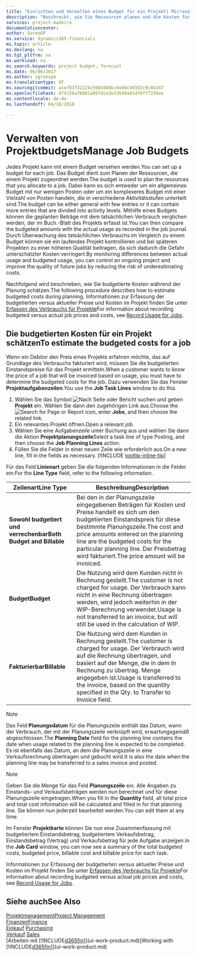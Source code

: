 ```yaml
---
title: "Einrichten und Verwalten eines Budget für ein Projekt| Microsoft Docs"
description: "Beschreibt, wie Sie Ressourcen planen und die Kosten für ein Projekt durch das Einrichten eines Budgets für jedes Projekt prognostizieren und steuern."
services: project-madeira
documentationcenter: 
author: SorenGP
ms.service: dynamics365-financials
ms.topic: article
ms.devlang: na
ms.tgt_pltfrm: na
ms.workload: na
ms.search.keywords: project budget, forecast
ms.date: 06/06/2017
ms.author: sgroespe
ms.translationtype: HT
ms.sourcegitcommit: acef03f32124c5983846bc6ed0c4d332c9c8b347
ms.openlocfilehash: 474726a76681a05fdce2bfd549a91df6ff7226ee
ms.contentlocale: de-de
ms.lasthandoff: 04/16/2018

---
```

# <a name="manage-job-budgets"></a><span data-ttu-id="9d27a-103">Verwalten von Projektbudgets</span><span class="sxs-lookup"><span data-stu-id="9d27a-103">Manage Job Budgets</span></span>
<span data-ttu-id="9d27a-104">Jedes Projekt kann mit einem Budget versehen werden.</span><span class="sxs-lookup"><span data-stu-id="9d27a-104">You can set up a budget for each job.</span></span> <span data-ttu-id="9d27a-105">Das Budget dient zum Planen der Ressourcen, die einem Projekt zugeordnet werden.</span><span class="sxs-lookup"><span data-stu-id="9d27a-105">The budget is used to plan the resources that you allocate to a job.</span></span> <span data-ttu-id="9d27a-106">Dabei kann es sich entweder um ein allgemeines Budget mit nur wenigen Posten oder um ein komplexeres Budget mit einer Vielzahl von Posten handeln, die in verschiedene Aktivitätsstufen unterteilt sind.</span><span class="sxs-lookup"><span data-stu-id="9d27a-106">The budget can be either general with few entries or it can contain more entries that are divided into activity levels.</span></span> <span data-ttu-id="9d27a-107">Mithilfe eines Budgets können die geplanten Beträge mit dem tatsächlichen Verbrauch verglichen werden, der im Buch.-Blatt des Projekts erfasst ist.</span><span class="sxs-lookup"><span data-stu-id="9d27a-107">You can then compare the budgeted amounts with the actual usage as recorded in the job journal.</span></span> <span data-ttu-id="9d27a-108">Durch Überwachung des tatsächlichen Verbrauchs im Vergleich zu einem Budget können sie ein laufendes Projekt kontrollieren und bei späteren Projekten zu einer höheren Qualität beitragen, da sich dadurch die Gefahr unterschätzter Kosten verringert.</span><span class="sxs-lookup"><span data-stu-id="9d27a-108">By monitoring differences between actual usage and budgeted usage, you can control an ongoing project and improve the quality of future jobs by reducing the risk of underestimating costs.</span></span>

<span data-ttu-id="9d27a-109">Nachfolgend wird beschrieben, wie Sie budgetierte Kosten während der Planung schätzen.</span><span class="sxs-lookup"><span data-stu-id="9d27a-109">The following procedure describes how to estimate budgeted costs during planning.</span></span> <span data-ttu-id="9d27a-110">Informationen zur Erfassung der budgetierten versus aktueller Preise und Kosten im Projekt finden Sie unter [Erfassen des Verbrauchs für Projekte](projects-how-record-job-usage.md)</span><span class="sxs-lookup"><span data-stu-id="9d27a-110">For information about recording budgeted versus actual job prices and costs, see [Record Usage for Jobs](projects-how-record-job-usage.md).</span></span>  

## <a name="JobBudgetCosts"></a> <span data-ttu-id="9d27a-111">Die budgetierten Kosten für ein Projekt schätzen</span><span class="sxs-lookup"><span data-stu-id="9d27a-111">To estimate the budgeted costs for a job</span></span>
<span data-ttu-id="9d27a-112">Wenn ein Debitor den Preis eines Projekts erfahren möchte, das auf Grundlage des Verbrauchs fakturiert wird, müssen Sie die budgetierten Einstandspreise für das Projekt ermitteln.</span><span class="sxs-lookup"><span data-stu-id="9d27a-112">When a customer wants to know the price of a job that will be invoiced based on usage, you must have to determine the budgeted costs for the job.</span></span> <span data-ttu-id="9d27a-113">Dazu verwenden Sie das Fenster **Projektaufgabenzeilen**.</span><span class="sxs-lookup"><span data-stu-id="9d27a-113">You use the **Job Task Lines** window to do this.</span></span>

1. <span data-ttu-id="9d27a-114">Wählen Sie das Symbol ![Nach Seite oder Bericht suchen](media/ui-search/search_small.png "Nach Seite oder Bericht suchen") und geben **Projekt** ein. Wählen Sie dann den zugehörigen Link aus.</span><span class="sxs-lookup"><span data-stu-id="9d27a-114">Choose the ![Search for Page or Report](media/ui-search/search_small.png "Search for Page or Report icon") icon, enter **Jobs**, and then choose the related link.</span></span>  
2. <span data-ttu-id="9d27a-115">Ein relevantes Projekt öffnen.</span><span class="sxs-lookup"><span data-stu-id="9d27a-115">Open a relevant job.</span></span>
3. <span data-ttu-id="9d27a-116">Wählen Sie eine Aufgabenzeile unter Buchung aus und wählen Sie dann die Aktion **Projektplanungszeile**</span><span class="sxs-lookup"><span data-stu-id="9d27a-116">Select a task line of type Posting, and then choose the **Job Planning Lines** action.</span></span>
4. <span data-ttu-id="9d27a-117">Füllen Sie die Felder in einer neuen Zeile wie erforderlich aus.</span><span class="sxs-lookup"><span data-stu-id="9d27a-117">On a new line, fill in the fields as necessary.</span></span> [!INCLUDE [tooltip-inline-tip](includes/tooltip-inline-tip_md.md)]   

<span data-ttu-id="9d27a-118">Für das Feld **Linienart** geben Sie die folgenden Informationen in die Felder ein:</span><span class="sxs-lookup"><span data-stu-id="9d27a-118">For the **Line Type** field, refer to the following information.</span></span>  

| <span data-ttu-id="9d27a-119">Zeilenart</span><span class="sxs-lookup"><span data-stu-id="9d27a-119">Line Type</span></span> | <span data-ttu-id="9d27a-120">Beschreibung</span><span class="sxs-lookup"><span data-stu-id="9d27a-120">Description</span></span> |
| --- | --- |
| <span data-ttu-id="9d27a-121">**Sowohl budgetiert und verrechenbar**</span><span class="sxs-lookup"><span data-stu-id="9d27a-121">**Both Budget and Billable**</span></span> |<span data-ttu-id="9d27a-122">Bei den in der Planungszeile eingegebenen Beträgen für Kosten und Preise handelt es sich um den budgetierten Einstandspreis für diese bestimmte Planungszeile.</span><span class="sxs-lookup"><span data-stu-id="9d27a-122">The cost and price amounts entered on the planning line are the budgeted costs for the particular planning line.</span></span> <span data-ttu-id="9d27a-123">Der Preisbetrag wird fakturiert.</span><span class="sxs-lookup"><span data-stu-id="9d27a-123">The price amount will be invoiced.</span></span> |
| <span data-ttu-id="9d27a-124">**Budget**</span><span class="sxs-lookup"><span data-stu-id="9d27a-124">**Budget**</span></span> |<span data-ttu-id="9d27a-125">Die Nutzung wird dem Kunden nicht in Rechnung gestellt.</span><span class="sxs-lookup"><span data-stu-id="9d27a-125">The customer is not charged for usage.</span></span> <span data-ttu-id="9d27a-126">Der Verbrauch kann nicht in eine Rechnung übertragen werden, wird jedoch weiterhin in der WIP-Berechnung verwendet.</span><span class="sxs-lookup"><span data-stu-id="9d27a-126">Usage is not transferred to an invoice, but will still be used in the calculation of WIP.</span></span> |
| <span data-ttu-id="9d27a-127">**Fakturierbar**</span><span class="sxs-lookup"><span data-stu-id="9d27a-127">**Billable**</span></span> |<span data-ttu-id="9d27a-128">Die Nutzung wird dem Kunden in Rechnung gestellt.</span><span class="sxs-lookup"><span data-stu-id="9d27a-128">The customer is charged for usage.</span></span> <span data-ttu-id="9d27a-129">Der Verbrauch wird auf die Rechnung übertragen, und basiert auf der Menge, die in dem In Rechnung zu übertrag. Menge angegeben ist.</span><span class="sxs-lookup"><span data-stu-id="9d27a-129">Usage is transferred to the invoice, based on the quantity specified in the Qty. to Transfer to Invoice field.</span></span> |

> [!NOTE]  
>   <span data-ttu-id="9d27a-130">Das Feld **Planungsdatum** für die Planungszeile enthält das Datum, wann der Verbrauch, der mit der Planungszeile verknüpft wird, erwartungsgemäß abgeschlossen.</span><span class="sxs-lookup"><span data-stu-id="9d27a-130">The **Planning Date** field for the planning line contains the date when usage related to the planning line is expected to be completed.</span></span> <span data-ttu-id="9d27a-131">Es ist ebenfalls das Datum, an dem die Planungszeile in eine Verkaufsrechnung übertragen und gebucht wird.</span><span class="sxs-lookup"><span data-stu-id="9d27a-131">It is also the date when the planning line may be transferred to a sales invoice and posted.</span></span>  

> [!NOTE]  
>   <span data-ttu-id="9d27a-132">Geben Sie die Menge für das Feld **Planungszeile** ein. Alle Angaben zu Einstands- und Verkaufsbeträgen werden nun berechnet und für diese Planungszeile eingetragen.</span><span class="sxs-lookup"><span data-stu-id="9d27a-132">When you fill in the **Quantity** field, all total price and total cost information will be calculated and filled in for that planning line.</span></span> <span data-ttu-id="9d27a-133">Sie können nun jederzeit bearbeitet werden.</span><span class="sxs-lookup"><span data-stu-id="9d27a-133">You can edit them at any time.</span></span>

<span data-ttu-id="9d27a-134">Im Fenster **Projektkarte** können Sie nun eine Zusammenfassung mit budgetiertem Einstandsbetrag, budgetiertem Verkaufsbetrag, Einstandsbetrag (Vertrag) und Verkaufsbetrag für jede Aufgabe anzeigen.</span><span class="sxs-lookup"><span data-stu-id="9d27a-134">In the **Job Card** window, you can now see a summary of the total budgeted costs, budgeted price, billable cost and billable price for each task.</span></span>

<span data-ttu-id="9d27a-135">Informationen zur Erfassung der budgetierten versus aktueller Preise und Kosten im Projekt finden Sie unter [Erfassen des Verbrauchs für Projekte](projects-how-record-job-usage.md)</span><span class="sxs-lookup"><span data-stu-id="9d27a-135">For information about recording budgeted versus actual job prices and costs, see [Record Usage for Jobs](projects-how-record-job-usage.md).</span></span>

## <a name="see-also"></a><span data-ttu-id="9d27a-136">Siehe auch</span><span class="sxs-lookup"><span data-stu-id="9d27a-136">See Also</span></span>
[<span data-ttu-id="9d27a-137">Projektmanagement</span><span class="sxs-lookup"><span data-stu-id="9d27a-137">Project Management</span></span>](projects-manage-projects.md)  
[<span data-ttu-id="9d27a-138">Finanzen</span><span class="sxs-lookup"><span data-stu-id="9d27a-138">Finance</span></span>](finance.md)  
<span data-ttu-id="9d27a-139">[Einkauf](purchasing-manage-purchasing.md)       </span><span class="sxs-lookup"><span data-stu-id="9d27a-139">[Purchasing](purchasing-manage-purchasing.md)       </span></span>  
<span data-ttu-id="9d27a-140">[Verkauf](sales-manage-sales.md)    </span><span class="sxs-lookup"><span data-stu-id="9d27a-140">[Sales](sales-manage-sales.md)    </span></span>  
<span data-ttu-id="9d27a-141">[Arbeiten mit [!INCLUDE[d365fin](includes/d365fin_md.md)]](ui-work-product.md)</span><span class="sxs-lookup"><span data-stu-id="9d27a-141">[Working with [!INCLUDE[d365fin](includes/d365fin_md.md)]](ui-work-product.md)</span></span>  

